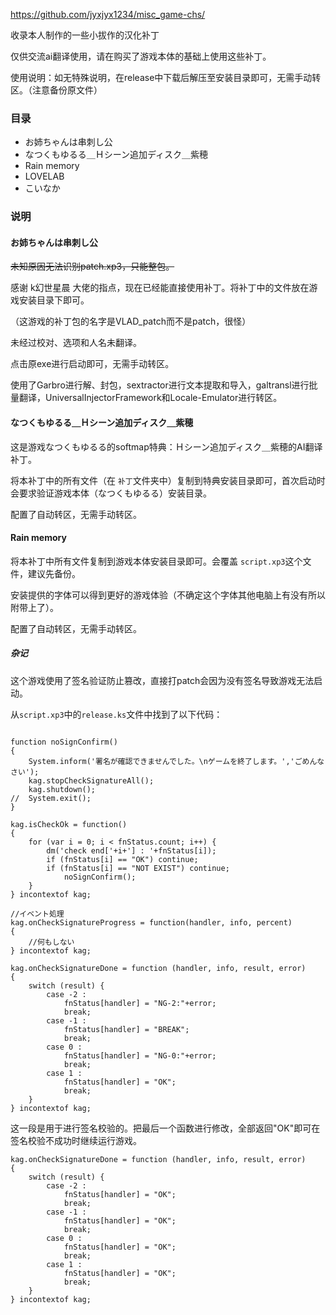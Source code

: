 https://github.com/jyxjyx1234/misc_game-chs/

收录本人制作的一些小拔作的汉化补丁

仅供交流ai翻译使用，请在购买了游戏本体的基础上使用这些补丁。

使用说明：如无特殊说明，在release中下载后解压至安装目录即可，无需手动转区。（注意备份原文件）

### 目录

- お姉ちゃんは串刺し公
- なつくもゆるる＿Ｈシーン追加ディスク＿紫穂
- Rain memory
- LOVELAB
- こいなか

### 说明

#### お姉ちゃんは串刺し公

~~未知原因无法识别patch.xp3，只能整包。~~

感谢 k幻世星晨 大佬的指点，现在已经能直接使用补丁。将补丁中的文件放在游戏安装目录下即可。

（这游戏的补丁包的名字是VLAD_patch而不是patch，很怪）

未经过校对、选项和人名未翻译。

点击原exe进行启动即可，无需手动转区。

使用了Garbro进行解、封包，sextractor进行文本提取和导入，galtransl进行批量翻译，UniversalInjectorFramework和Locale-Emulator进行转区。

#### なつくもゆるる＿Ｈシーン追加ディスク＿紫穂

这是游戏なつくもゆるる的softmap特典：Ｈシーン追加ディスク＿紫穂的AI翻译补丁。

将本补丁中的所有文件（在 `补丁`文件夹中）复制到特典安装目录即可，首次启动时会要求验证游戏本体（なつくもゆるる）安装目录。

配置了自动转区，无需手动转区。

#### Rain memory

将本补丁中所有文件复制到游戏本体安装目录即可。会覆盖 `script.xp3`这个文件，建议先备份。

安装提供的字体可以得到更好的游戏体验（不确定这个字体其他电脑上有没有所以附带上了）。

配置了自动转区，无需手动转区。

##### 杂记

这个游戏使用了签名验证防止篡改，直接打patch会因为没有签名导致游戏无法启动。

从`script.xp3`中的`release.ks`文件中找到了以下代码：

```

function noSignConfirm()
{
	System.inform('署名が確認できませんでした。\nゲームを終了します。','ごめんなさい');
	kag.stopCheckSignatureAll();
	kag.shutdown();
//	System.exit();
}

kag.isCheckOk = function()
{
	for (var i = 0; i < fnStatus.count; i++) {
		dm('check end['+i+'] : '+fnStatus[i]);
		if (fnStatus[i] == "OK") continue;
		if (fnStatus[i] == "NOT EXIST") continue;
			noSignConfirm();
	}
} incontextof kag;

//イベント処理
kag.onCheckSignatureProgress = function(handler, info, percent)
{
	//何もしない
} incontextof kag;

kag.onCheckSignatureDone = function (handler, info, result, error)
{
	switch (result) {
		case -2 :
			fnStatus[handler] = "NG-2:"+error;
			break;
		case -1 :
			fnStatus[handler] = "BREAK";
			break;
		case 0 :
			fnStatus[handler] = "NG-0:"+error;
			break;
		case 1 :
			fnStatus[handler] = "OK";
			break;
	}
} incontextof kag;
```

这一段是用于进行签名校验的。把最后一个函数进行修改，全部返回"OK"即可在签名校验不成功时继续运行游戏。

```
kag.onCheckSignatureDone = function (handler, info, result, error)
{
	switch (result) {
		case -2 :
			fnStatus[handler] = "OK";
			break;
		case -1 :
			fnStatus[handler] = "OK";
			break;
		case 0 :
			fnStatus[handler] = "OK";
			break;
		case 1 :
			fnStatus[handler] = "OK";
			break;
	}
} incontextof kag;
```

